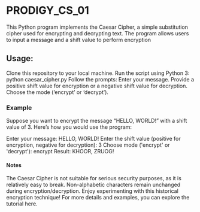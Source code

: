 # PRODIGY_CS_01
This Python program implements the Caesar Cipher, a simple substitution cipher used for encrypting and decrypting text. The program allows users to input a message and a shift value to perform encryption

## Usage:
Clone this repository to your local machine.
Run the script using Python 3:		
python caesar_cipher.py
Follow the prompts:
Enter your message.
Provide a positive shift value for encryption or a negative shift value for decryption.
Choose the mode (‘encrypt’ or ‘decrypt’).

### Example
Suppose you want to encrypt the message “HELLO, WORLD!” with a shift value of 3. Here’s how you would use the program:

Enter your message: HELLO, WORLD!
Enter the shift value (positive for encryption, negative for decryption): 3
Choose mode ('encrypt' or 'decrypt'): encrypt
Result: KHOOR, ZRUOG!

#### Notes
The Caesar Cipher is not suitable for serious security purposes, as it is relatively easy to break.
Non-alphabetic characters remain unchanged during encryption/decryption.
Enjoy experimenting with this historical encryption technique!
For more details and examples, you can explore the tutorial here.
